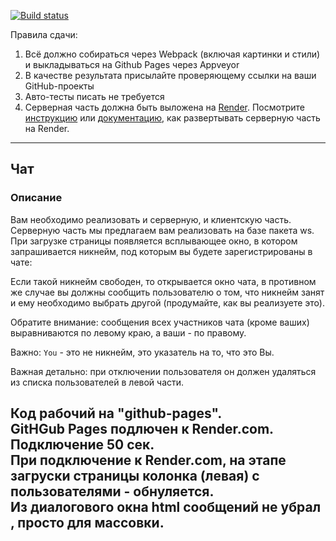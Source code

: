 [![Build status](https://ci.appveyor.com/api/projects/status/m7rwpuj547x2gkcr/branch/master?svg=true)](https://ci.appveyor.com/project/Tryd0g0lik/sse-ws-ne/branch/master)

 
Правила сдачи:

1. Всё должно собираться через Webpack (включая картинки и стили) и выкладываться на Github Pages через Appveyor
2. В качестве результата присылайте проверяющему ссылки на ваши GitHub-проекты
3. Авто-тесты писать не требуется
4. Серверная часть должна быть выложена на [Render](https://render.com/). Посмотрите [инструкцию](https://github.com/netology-code/ahj-homeworks/tree/video/docs/render#readme) или [документацию](https://render.com/docs/deploy-node-express-app), как развертывать серверную часть на Render.

---

## Чат
### Описание

Вам необходимо реализовать и серверную, и клиентскую часть. Серверную часть мы предлагаем вам реализовать на базе пакета ws.
При загрузке страницы появляется всплывающее окно, в котором запрашивается никнейм, под которым вы будете зарегистрированы в чате:

Если такой никнейм свободен, то открывается окно чата, в противном же случае вы должны сообщить пользователю о том, что никнейм занят и ему необходимо выбрать другой (продумайте, как вы реализуете это).

Обратите внимание: сообщения всех участников чата (кроме ваших) выравниваются по левому краю, а ваши - по правому.

Важно: `You` - это не никнейм, это указатель на то, что это Вы.

Важная детально: при отключении пользователя он должен удаляться из списка пользователей в левой части.

Код рабочий на "github-pages". \
GitHGub Pages подлючен к Render.com. \
Подключение 50 сек. \
При подключение к Render.com, на этапе загруски страницы колонка (левая) с пользователями - обнуляется. \
Из диалогового окна html сообщений не убрал , просто для массовки.
---

